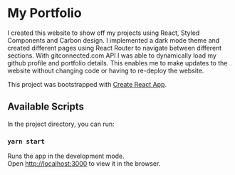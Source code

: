# My Portfolio
I created this website to show off my projects using React, Styled Components and Carbon design. I implemented a dark mode theme and created different pages using React Router to navigate between different sections.
With gitconnected.com API I was able to dynamically load my github profile and portfolio details. This enables me to make updates to the website without changing code or having to re-deploy the website.

This project was bootstrapped with [Create React App](https://github.com/facebook/create-react-app).

## Available Scripts

In the project directory, you can run:

### `yarn start`

Runs the app in the development mode.\
Open [http://localhost:3000](http://localhost:3000) to view it in the browser.

